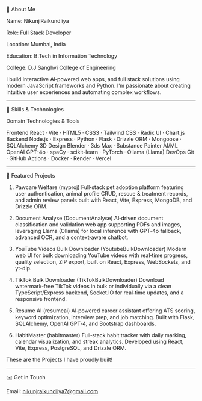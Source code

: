 👋 About Me

Name: Nikunj Raikundliya

Role: Full Stack Developer

Location: Mumbai, India

Education: B.Tech in Information Technology

College: D.J Sanghvi College of Engineering

I build interactive AI‑powered web apps, and full stack solutions using modern JavaScript frameworks and Python. I’m passionate about creating intuitive user experiences and automating complex workflows.


---

💼 Skills & Technologies

Domain	Technologies & Tools

Frontend	React · Vite · HTML5 · CSS3 · Tailwind CSS · Radix UI · Chart.js
Backend	Node.js · Express · Python · Flask · Drizzle ORM · Mongoose · SQLAlchemy
3D Design	Blender · 3ds Max · Substance Painter
AI/ML	OpenAI GPT-4o · spaCy · scikit-learn · PyTorch · Ollama (Llama)
DevOps	Git · GitHub Actions · Docker · Render · Vercel



---

📁 Featured Projects

1. Pawcare Welfare (myproj)
Full‑stack pet adoption platform featuring user authentication, animal profile CRUD, rescue & treatment records, and admin review panels built with React, Vite, Express, MongoDB, and Drizzle ORM.


2. Document Analyse (DocumentAnalyse)
AI‑driven document classification and validation web app supporting PDFs and images, leveraging Llama (Ollama) for local inference with GPT‑4o fallback, advanced OCR, and a context‑aware chatbot.


3. YouTube Videos Bulk Downloader (YoutubeBulkDownloader)
Modern web UI for bulk downloading YouTube videos with real‑time progress, quality selection, ZIP export, built on React, Express, WebSockets, and yt-dlp.


4. TikTok Bulk Downloader (TikTokBulkDownloader)
Download watermark‑free TikTok videos in bulk or individually via a clean TypeScript/Express backend, Socket.IO for real‑time updates, and a responsive frontend.


5. Resume AI (resumeai)
AI‑powered career assistant offering ATS scoring, keyword optimization, interview prep, and job matching. Built with Flask, SQLAlchemy, OpenAI GPT‑4, and Bootstrap dashboards.


6. HabitMaster (habitmaster)
Full‑stack habit tracker with daily marking, calendar visualization, and streak analytics. Developed using React, Vite, Express, PostgreSQL, and Drizzle ORM.

These are the Projects I have proudly built!

---

✉️ Get in Touch

Email: nikunjraikundliya7@gmail.com
